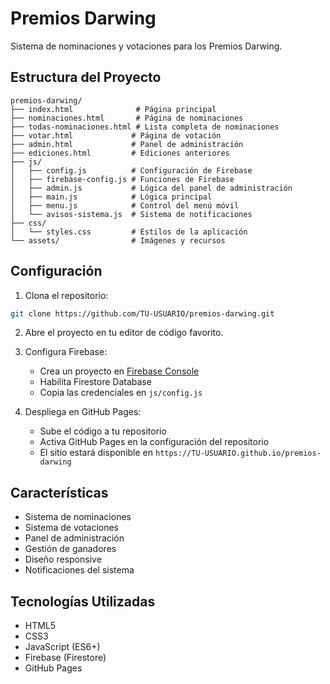 # Premios Darwing

Sistema de nominaciones y votaciones para los Premios Darwing.

## Estructura del Proyecto

```
premios-darwing/
├── index.html              # Página principal
├── nominaciones.html       # Página de nominaciones
├── todas-nominaciones.html # Lista completa de nominaciones
├── votar.html             # Página de votación
├── admin.html             # Panel de administración
├── ediciones.html         # Ediciones anteriores
├── js/
│   ├── config.js          # Configuración de Firebase
│   ├── firebase-config.js # Funciones de Firebase
│   ├── admin.js           # Lógica del panel de administración
│   ├── main.js            # Lógica principal
│   ├── menu.js            # Control del menú móvil
│   └── avisos-sistema.js  # Sistema de notificaciones
├── css/
│   └── styles.css         # Estilos de la aplicación
└── assets/                # Imágenes y recursos
```

## Configuración

1. Clona el repositorio:
```bash
git clone https://github.com/TU-USUARIO/premios-darwing.git
```

2. Abre el proyecto en tu editor de código favorito.

3. Configura Firebase:
   - Crea un proyecto en [Firebase Console](https://console.firebase.google.com)
   - Habilita Firestore Database
   - Copia las credenciales en `js/config.js`

4. Despliega en GitHub Pages:
   - Sube el código a tu repositorio
   - Activa GitHub Pages en la configuración del repositorio
   - El sitio estará disponible en `https://TU-USUARIO.github.io/premios-darwing`

## Características

- Sistema de nominaciones
- Sistema de votaciones
- Panel de administración
- Gestión de ganadores
- Diseño responsive
- Notificaciones del sistema

## Tecnologías Utilizadas

- HTML5
- CSS3
- JavaScript (ES6+)
- Firebase (Firestore)
- GitHub Pages 